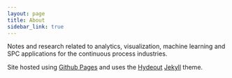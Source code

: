 ```yaml
---
layout: page
title: About
sidebar_link: true
---
```


Notes and research related to analytics, visualization, machine learning and
SPC applications for the continuous process industries.

Site hosted using [Github Pages](https://pages.github.com/) and uses the
[Hydeout](https://github.com/fongandrew/hydeout) [Jekyll](https://jekyllrb.com/)
theme.
